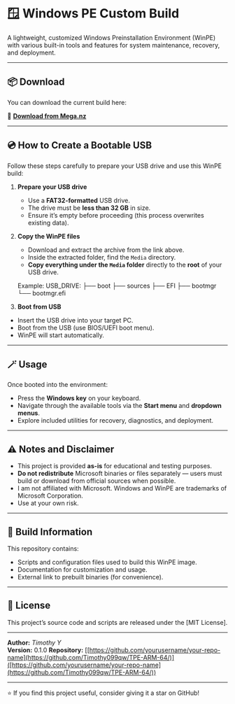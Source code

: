 # 🪟 Windows PE Custom Build

A lightweight, customized Windows Preinstallation Environment (WinPE) with various built-in tools and features for system maintenance, recovery, and deployment.

---

## 📦 Download

You can download the current build here:

🔗 **[Download from Mega.nz](https://mega.nz/folder/qVklkQaA#3SsqJ5FvnddSI_mypIPDhQ)**

---

## 💿 How to Create a Bootable USB

Follow these steps carefully to prepare your USB drive and use this WinPE build:

1. **Prepare your USB drive**
   - Use a **FAT32-formatted** USB drive.
   - The drive must be **less than 32 GB** in size.
   - Ensure it’s empty before proceeding (this process overwrites existing data).

2. **Copy the WinPE files**
   - Download and extract the archive from the link above.
   - Inside the extracted folder, find the `Media` directory.
   - **Copy everything under the `Media` folder** directly to the **root** of your USB drive.

   Example:
   USB_DRIVE:
    ├── boot
    ├── sources
    ├── EFI
    ├── bootmgr
    └── bootmgr.efi

3. **Boot from USB**
- Insert the USB drive into your target PC.
- Boot from the USB (use BIOS/UEFI boot menu).
- WinPE will start automatically.

---

## 🪄 Usage

Once booted into the environment:

- Press the **Windows key** on your keyboard.
- Navigate through the available tools via the **Start menu** and **dropdown menus**.
- Explore included utilities for recovery, diagnostics, and deployment.

---

## ⚠️ Notes and Disclaimer

- This project is provided **as-is** for educational and testing purposes.  
- **Do not redistribute** Microsoft binaries or files separately — users must build or download from official sources when possible.  
- I am not affiliated with Microsoft. Windows and WinPE are trademarks of Microsoft Corporation.  
- Use at your own risk.

---

## 🧰 Build Information

This repository contains:
- Scripts and configuration files used to build this WinPE image.
- Documentation for customization and usage.
- External link to prebuilt binaries (for convenience).

---

## 📝 License

This project’s source code and scripts are released under the [MIT License].

---

**Author:** *Timothy Y*  
**Version:** 0.1.0
**Repository:** [[https://github.com/yourusername/your-repo-name](https://github.com/Timothy099qw/TPE-ARM-64/)]([https://github.com/yourusername/your-repo-name](https://github.com/Timothy099qw/TPE-ARM-64/))

---

⭐ If you find this project useful, consider giving it a star on GitHub!
